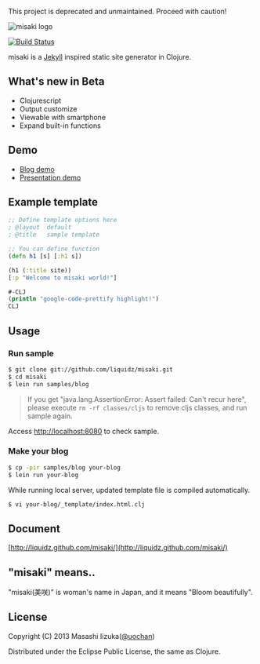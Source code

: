 This project is deprecated and unmaintained. Proceed with caution!

![misaki logo](https://github.com/liquidz/misaki/raw/master/samples/blog/public/img/logo.png)

[![Build Status](https://secure.travis-ci.org/liquidz/misaki.png?branch=master)](http://travis-ci.org/liquidz/misaki)

misaki is a [Jekyll](https://github.com/mojombo/jekyll) inspired static site generator in Clojure.

## What's new in Beta

 * Clojurescript
 * Output customize
 * Viewable with smartphone
 * Expand built-in functions

## Demo

 * [Blog demo](http://liquidz.github.com/misaki/demo/blog/)
 * [Presentation demo](http://liquidz.github.com/misaki/demo/presentation/)

## Example template

```clojure
;; Define template options here
; @layout  default
; @title   sample template

;; You can define function
(defn h1 [s] [:h1 s])

(h1 (:title site))
[:p "Welcome to misaki world!"]

#-CLJ
(println "google-code-prettify highlight!")
CLJ
```

## Usage

### Run sample

```bash
$ git clone git://github.com/liquidz/misaki.git
$ cd misaki
$ lein run samples/blog
```

> If you get "java.lang.AssertionError: Assert failed: Can't recur here",
> please execute `rm -rf classes/cljs` to remove cljs classes, and run sample again.

Access [http://localhost:8080](http://localhost:8080) to check sample.

### Make your blog

```bash
$ cp -pir samples/blog your-blog
$ lein run your-blog
```

While running local server, updated template file is compiled automatically.

```bash
$ vi your-blog/_template/index.html.clj
```

## Document

[http://liquidz.github.com/misaki/](http://liquidz.github.com/misaki/)

## "misaki" means..

"misaki(美咲)" is woman's name in Japan, and it means "Bloom beautifully".

## License

Copyright (C) 2013 Masashi Iizuka([@uochan](http://twitter.com/uochan/)) 

Distributed under the Eclipse Public License, the same as Clojure. 

